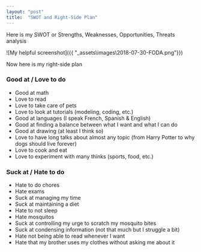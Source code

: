 ```yaml
---
layout: "post"
title:  "SWOT and Right-Side Plan"
---
```


Here is my SWOT or Strengths, Weaknesses, Opportunities, Threats analysis

![My helpful screenshot]({{ "\_assets\images\2018-07-30-FODA.png"}})

Now here is my right-side plan

### Good at / Love to do
*	Good at math
*	Love to read
*	Love to take care of pets
*	Love to look at tutorials (modeling, coding, etc.)
*	Good at languages (I speak French, Spanish & English)
*	Good at finding a balance between what I want and what I can do
*	Good at drawing (at least I think so)
*	Love to have long talks about almost any topic (from Harry Potter to why dogs should live forever)
*	Love to cook and eat
*	Love to experiment with many thinks (sports, food, etc.)

### Suck at / Hate to do
*	Hate to do chores
*	Hate exams
*	Suck at managing my time
*	Suck at maintaining a diet
*	Hate to not sleep
*	Hate mosquitos
*	Suck at controlling my urge to scratch my mosquito bites  
*	Suck at condensing information (not that much but I struggle a bit)
*	Hate not being able to read whenever I want
*	Hate that my brother uses my clothes without asking me about it
